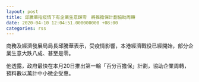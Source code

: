 ```yaml
---
layout: post
title: 邱騰華指疫情下有企業生意歸零　將推擔保計劃協助周轉
date: 2020-04-10 12:04:51.000000000 +08:00
categories: rss
---
```


商務及經濟發展局局長邱騰華表示，受疫情影響，本港經濟戰役已經開始，部分企業生意大跌八成、甚至是零。

他透露，政府最快在本月20日推出第一輪「百分百擔保」計劃，協助企業周轉，預料數以萬計中小微企受惠。
